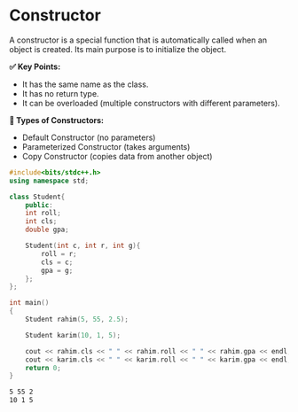 # Constructor
A constructor is a special function that is automatically called when an object is created. Its main purpose is to initialize the object.

**✅ Key Points:**
- It has the same name as the class.
- It has no return type.
- It can be overloaded (multiple constructors with different parameters).

**🔹 Types of Constructors:**
- Default Constructor (no parameters)
- Parameterized Constructor (takes arguments)
- Copy Constructor (copies data from another object)



```c++
#include<bits/stdc++.h>
using namespace std;

class Student{
    public:
    int roll;
    int cls;
    double gpa;

    Student(int c, int r, int g){
        roll = r;
        cls = c;
        gpa = g;
    };
};

int main()
{
    Student rahim(5, 55, 2.5);

    Student karim(10, 1, 5);

    cout << rahim.cls << " " << rahim.roll << " " << rahim.gpa << endl;
    cout << karim.cls << " " << karim.roll << " " << karim.gpa << endl;
    return 0;
}
```
```bash
5 55 2
10 1 5
```